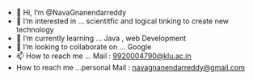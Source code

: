 - 👋 Hi, I’m @NavaGnanendarreddy
- 👀 I’m interested in ... scientitfic and logical tinking to create new technology
- 🌱 I’m currently learning ... Java , web Development 
- 💞️ I’m looking to collaborate on ... Google
- 📫 How to reach me ... Mail : 9920004790@klu.ac.in
- How to reach me ...personal Mail : navagnanendarreddy@gmail.com

<!---
NavaGnanendar/NavaGnanendar is a ✨ special ✨ repository because its `README.md` (this file) appears on your GitHub profile.
You can click the Preview link to take a look at your changes.
--->
